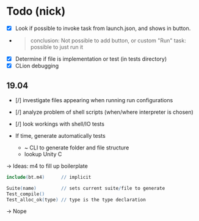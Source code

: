 # Todo (nick)

- [x] Look if possible to invoke task from launch.json, and shows in button.
- > conclusion: Not possible to add button, or custom "Run" task: possible to just run it 
- [x] Determine if file is implementation or test (in tests directory)
- [x] CLion debugging

## 19.04

- [/] investigate files appearing when running run configurations
- [/] analyze problem of shell scripts (when/where interpreter is chosen)
- [/] look workings with shell/IO tests

- If time, generate automatically tests
  - ~ CLI to generate folder and file structure
  - lookup Unity C

-> Ideas: m4 to fill up boilerplate
  ```m4
  include(bt.m4)      // implicit

  Suite(name)         // sets current suite/file to generate
  Test_compile()
  Test_alloc_ok(type) // type is the type declaration
  
  ```
-> Nope

